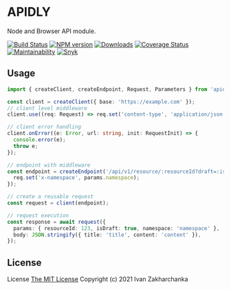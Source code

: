 # APIDLY

Node and Browser API module.

[![Build Status][github-image]][github-url]
[![NPM version][npm-image]][npm-url]
[![Downloads][downloads-image]][npm-url]
[![Coverage Status][codecov-image]][codecov-url]
[![Maintainability][codeclimate-image]][codeclimate-url]
[![Snyk][snyk-image]][snyk-url]

## Usage

```typescript
import { createClient, createEndpoint, Request, Parameters } from 'apidly';

const client = createClient({ base: 'https://example.com' });
// client level middleware
client.use((req: Request) => req.set('content-type', 'application/json'));

// client error handling
client.onError((e: Error, url: string, init: RequestInit) => {
  console.error(e);
  throw e;
});

// endpoint with middleware
const endpoint = createEndpoint('/api/v1/resource/:resourceId?draft=:isDraft', 'post', (req: Request, params: Parameters) => {
  req.set('x-namespace', params.namespace);
});

// create a reusable request
const request = client(endpoint);

// request execution
const response = await request({
  params: { resourceId: 123, isDraft: true, namespace: 'namespace' },
  body: JSON.stringify({ title: 'title', content: 'content' }),
});
```

## License
License [The MIT License](http://opensource.org/licenses/MIT)
Copyright (c) 2021 Ivan Zakharchanka

[npm-url]: https://www.npmjs.com/package/apidly
[downloads-image]: https://img.shields.io/npm/dw/apidly.svg?maxAge=43200
[npm-image]: https://img.shields.io/npm/v/apidly.svg?maxAge=43200
[github-url]: https://github.com/3axap4eHko/apidly/actions/workflows/cicd.yml
[github-image]: https://github.com/3axap4eHko/apidly/actions/workflows/cicd.yml/badge.svg
[codecov-url]: https://codecov.io/gh/3axap4eHko/apidly
[codecov-image]: https://codecov.io/gh/3axap4eHko/apidly/branch/master/graph/badge.svg?token=JZ8QCGH6PI
[codeclimate-url]: https://codeclimate.com/github/3axap4eHko/apidly/maintainability
[codeclimate-image]: https://api.codeclimate.com/v1/badges/0ba20f27f6db2b0fec8c/maintainability
[snyk-url]: https://snyk.io/test/npm/apidly/latest
[snyk-image]: https://img.shields.io/snyk/vulnerabilities/github/3axap4eHko/apidly.svg?maxAge=43200
